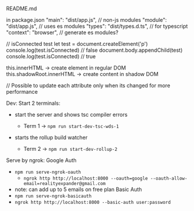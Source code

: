 README.md

in package.json
"main": "dist/app.js", // non-js modules
"module": "dist/app.js", // uses es modules
"types": "dist/types.d.ts", // for typescript
"context": "browser", // generate es modules?

// isConnected test
let test = document.createElement('p')
console.log(test.isConnected) // false
document.body.appendChild(test)
console.log(test.isConnected) // true

this.innerHTML -> create element in regular DOM
this.shadowRoot.innerHTML -> create content in shadow DOM

// Possible to update each attribute only when its changed for more performance


Dev:
Start 2 terminals:
- start the server and shows tsc compiler errors
  - Term 1 -> `npm run start-dev-tsc-wds-1`

- starts the rollup build watcher
  - Term 2 -> `npm run start-dev-rollup-2`

Serve by ngrok:
Google Auth 
  - `npm run serve-ngrok-oauth`
    - `ngrok http http://localhost:8000 --oauth=google --oauth-allow-email=realityexpander@gmail.com`
  - note: can add up to 5 emails on free plan
Basic Auth
  - `npm run serve-ngrok-basicauth`
  - `ngrok http http://localhost:8000 --basic-auth user:password`

